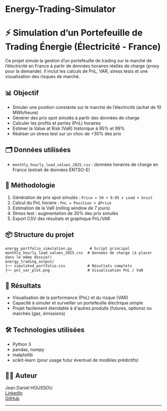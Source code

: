 # Energy-Trading-Simulator
# ⚡ Simulation d’un Portefeuille de Trading Énergie (Électricité - France)

Ce projet simule la gestion d’un portefeuille de trading sur le marché de l’électricité en France à partir de données horaires réelles de charge (proxy pour la demande). Il inclut les calculs de PnL, VAR, stress tests et une visualisation des risques de marché.

## 📊 Objectif

- Simuler une position constante sur le marché de l’électricité (achat de 10 MWh/heure)
- Générer des prix spot simulés à partir des données de charge
- Calculer les profits et pertes (PnL) horaires
- Estimer la Value at Risk (VaR) historique à 95% et 99%
- Réaliser un stress test sur un choc de +30% des prix

## 🗂 Données utilisées

- `monthly_hourly_load_values_2025.csv` : données horaires de charge en France (extrait de données ENTSO-E)

## 🧮 Méthodologie

1. Génération de prix spot simulés : `Price = 50 + 0.05 × Load + bruit`
2. Calcul du PnL horaire : `PnL = Position × ΔPrice`
3. Estimation de la VaR (rolling window de 7 jours)
4. Stress test : augmentation de 30% des prix simulés
5. Export CSV des résultats et graphique PnL/VAR

## 📦 Structure du projet

```
energy_portfolio_simulation.py        # Script principal
monthly_hourly_load_values_2025.csv  # Données de charge (à placer dans le même dossier)
energy_trading_output/
├── simulated_portfolio.csv          # Résultats complets
├── pnl_var_plot.png                 # Visualisation PnL / VaR
```

## 📌 Résultats

- Visualisation de la performance (PnL) et du risque (VAR)
- Capacité à simuler et surveiller un portefeuille électrique simple
- Projet facilement étendable à d'autres produits (futures, options) ou marchés (gaz, émissions)

## 🛠️ Technologies utilisées

- Python 3
- pandas, numpy
- matplotlib
- scikit-learn (pour usage futur éventuel de modèles prédictifs)

## 👨‍💻 Auteur

Jean Daniel HOUSSOU  
[LinkedIn](https://www.linkedin.com/in/jean-daniel-houssou-b56961208/)  
[GitHub](https://github.com/Jeandaniell)

---
